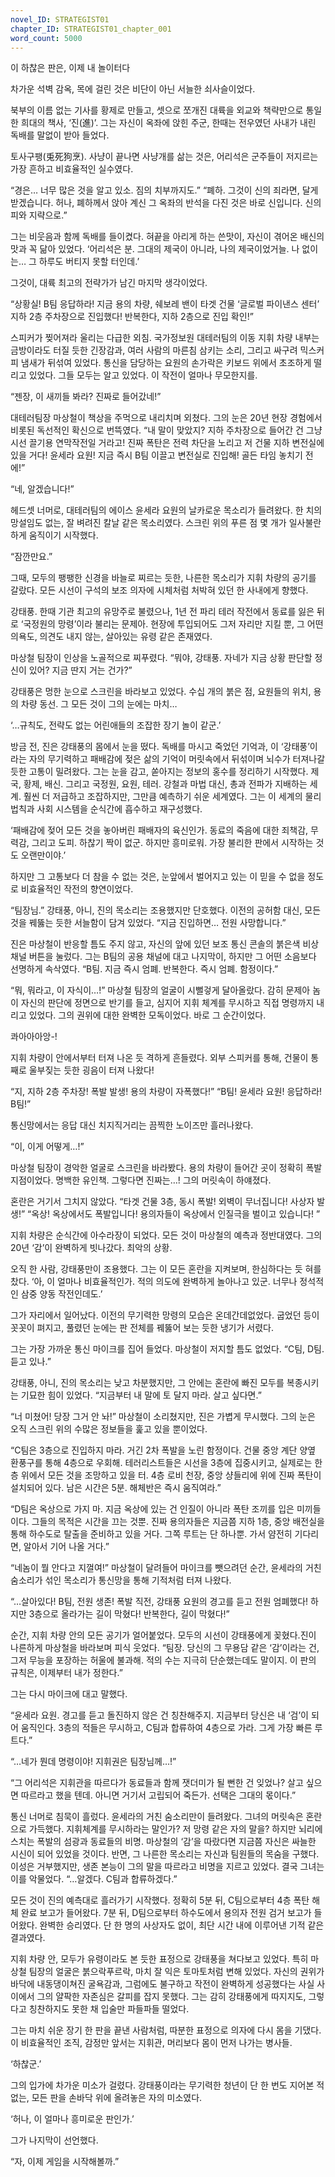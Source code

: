 ```yaml
---
novel_ID: STRATEGIST01
chapter_ID: STRATEGIST01_chapter_001
word_count: 5000
---
```


이 하찮은 판은, 이제 내 놀이터다 

차가운 석벽 감옥, 목에 걸린 것은 비단이 아닌 서늘한 쇠사슬이었다.

북부의 이름 없는 기사를 황제로 만들고, 셋으로 쪼개진 대륙을 외교와 책략만으로 통일한 희대의 책사, ‘진(進)’. 그는 자신이 옥좌에 앉힌 주군, 한때는 전우였던 사내가 내린 독배를 말없이 받아 들었다.

토사구팽(兎死狗烹). 사냥이 끝나면 사냥개를 삶는 것은, 어리석은 군주들이 저지르는 가장 흔하고 비효율적인 실수였다.

“경은… 너무 많은 것을 알고 있소. 짐의 치부까지도.” “폐하. 그것이 신의 죄라면, 달게 받겠습니다. 허나, 폐하께서 앉아 계신 그 옥좌의 반석을 다진 것은 바로 신입니다. 신의 피와 지략으로.”

그는 비웃음과 함께 독배를 들이켰다. 혀끝을 아리게 하는 쓴맛이, 자신이 겪어온 배신의 맛과 꼭 닮아 있었다. ‘어리석은 분. 그대의 제국이 아니라, 나의 제국이었거늘. 나 없이는… 그 하루도 버티지 못할 터인데.’

그것이, 대륙 최고의 전략가가 남긴 마지막 생각이었다.

“상황실! B팀 응답하라! 지금 용의 차량, 쉐보레 밴이 타겟 건물 ‘글로벌 파이낸스 센터’ 지하 2층 주차장으로 진입했다! 반복한다, 지하 2층으로 진입 확인!”

스피커가 찢어져라 울리는 다급한 외침. 국가정보원 대테러팀의 이동 지휘 차량 내부는 금방이라도 터질 듯한 긴장감과, 여러 사람의 마른침 삼키는 소리, 그리고 싸구려 믹스커피 냄새가 뒤섞여 있었다. 통신을 담당하는 요원의 손가락은 키보드 위에서 초조하게 떨리고 있었다. 그들 모두는 알고 있었다. 이 작전이 얼마나 무모한지를.

“젠장, 이 새끼들 봐라? 진짜로 들어갔네!”

대테러팀장 마상철이 책상을 주먹으로 내리치며 외쳤다. 그의 눈은 20년 현장 경험에서 비롯된 독선적인 확신으로 번뜩였다. “내 말이 맞았지? 지하 주차장으로 들어간 건 그냥 시선 끌기용 연막작전일 거라고! 진짜 폭탄은 전력 차단을 노리고 저 건물 지하 변전실에 있을 거다! 윤세라 요원! 지금 즉시 B팀 이끌고 변전실로 진입해! 골든 타임 놓치기 전에!”

“네, 알겠습니다!”

헤드셋 너머로, 대테러팀의 에이스 윤세라 요원의 날카로운 목소리가 들려왔다. 한 치의 망설임도 없는, 잘 벼려진 칼날 같은 목소리였다. 스크린 위의 푸른 점 몇 개가 일사불란하게 움직이기 시작했다.

“잠깐만요.”

그때, 모두의 팽팽한 신경을 바늘로 찌르는 듯한, 나른한 목소리가 지휘 차량의 공기를 갈랐다. 모든 시선이 구석의 보조 의자에 시체처럼 처박혀 있던 한 사내에게 향했다.

강태풍. 한때 기관 최고의 유망주로 불렸으나, 1년 전 파리 테러 작전에서 동료를 잃은 뒤로 ‘국정원의 망령’이라 불리는 문제아. 현장에 투입되어도 그저 자리만 지킬 뿐, 그 어떤 의욕도, 의견도 내지 않는, 살아있는 유령 같은 존재였다.

마상철 팀장이 인상을 노골적으로 찌푸렸다. “뭐야, 강태풍. 자네가 지금 상황 판단할 정신이 있어? 지금 딴지 거는 건가?”

강태풍은 멍한 눈으로 스크린을 바라보고 있었다. 수십 개의 붉은 점, 요원들의 위치, 용의 차량 동선. 그 모든 것이 그의 눈에는 마치…

‘…규칙도, 전략도 없는 어린애들의 조잡한 장기 놀이 같군.’

방금 전, 진은 강태풍의 몸에서 눈을 떴다. 독배를 마시고 죽었던 기억과, 이 ‘강태풍’이라는 자의 무기력하고 패배감에 젖은 삶의 기억이 머릿속에서 뒤섞이며 뇌수가 터져나갈 듯한 고통이 밀려왔다. 그는 눈을 감고, 쏟아지는 정보의 홍수를 정리하기 시작했다. 제국, 황제, 배신. 그리고 국정원, 요원, 테러. 강철과 마법 대신, 총과 전파가 지배하는 세계. 훨씬 더 저급하고 조잡하지만, 그만큼 예측하기 쉬운 세계였다. 그는 이 세계의 물리법칙과 사회 시스템을 순식간에 흡수하고 재구성했다.

‘패배감에 젖어 모든 것을 놓아버린 패배자의 육신인가. 동료의 죽음에 대한 죄책감, 무력감, 그리고 도피. 하찮기 짝이 없군. 하지만 흥미로워. 가장 불리한 판에서 시작하는 것도 오랜만이야.’

하지만 그 고통보다 더 참을 수 없는 것은, 눈앞에서 벌어지고 있는 이 믿을 수 없을 정도로 비효율적인 작전의 향연이었다.

“팀장님.” 강태풍, 아니, 진의 목소리는 조용했지만 단호했다. 이전의 공허함 대신, 모든 것을 꿰뚫는 듯한 서늘함이 담겨 있었다. “지금 진입하면… 전원 사망합니다.”

진은 마상철이 반응할 틈도 주지 않고, 자신의 앞에 있던 보조 통신 콘솔의 붉은색 비상 채널 버튼을 눌렀다. 그는 B팀의 공용 채널에 대고 나지막이, 하지만 그 어떤 소음보다 선명하게 속삭였다. “B팀. 지금 즉시 엄폐. 반복한다. 즉시 엄폐. 함정이다.”

“뭐, 뭐라고, 이 자식이…!” 마상철 팀장의 얼굴이 시뻘겋게 달아올랐다. 감히 문제아 놈이 자신의 판단에 정면으로 반기를 들고, 심지어 지휘 체계를 무시하고 직접 명령까지 내리고 있었다. 그의 권위에 대한 완벽한 모독이었다. 바로 그 순간이었다.

콰아아아앙-!

지휘 차량이 안에서부터 터져 나온 듯 격하게 흔들렸다. 외부 스피커를 통해, 건물이 통째로 울부짖는 듯한 굉음이 터져 나왔다!

“지, 지하 2층 주차장! 폭발 발생! 용의 차량이 자폭했다!” “B팀! 윤세라 요원! 응답하라! B팀!”

통신망에서는 응답 대신 치지직거리는 끔찍한 노이즈만 흘러나왔다.

“이, 이게 어떻게…!”

마상철 팀장이 경악한 얼굴로 스크린을 바라봤다. 용의 차량이 들어간 곳이 정확히 폭발 지점이었다. 명백한 유인책. 그렇다면 진짜는…! 그의 머릿속이 하얘졌다.

혼란은 거기서 그치지 않았다. “타겟 건물 3층, 동시 폭발! 외벽이 무너집니다! 사상자 발생!” “옥상! 옥상에서도 폭발입니다! 용의자들이 옥상에서 인질극을 벌이고 있습니다! ”

지휘 차량은 순식간에 아수라장이 되었다. 모든 것이 마상철의 예측과 정반대였다. 그의 20년 ‘감’이 완벽하게 빗나갔다. 최악의 상황.

오직 한 사람, 강태풍만이 조용했다. 그는 이 모든 혼란을 지켜보며, 한심하다는 듯 혀를 찼다. ‘아, 이 얼마나 비효율적인가. 적의 의도에 완벽하게 놀아나고 있군. 너무나 정석적인 삼중 양동 작전인데도.’

그가 자리에서 일어났다. 이전의 무기력한 망령의 모습은 온데간데없었다. 굽었던 등이 꼿꼿이 펴지고, 풀렸던 눈에는 판 전체를 꿰뚫어 보는 듯한 냉기가 서렸다.

그는 가장 가까운 통신 마이크를 집어 들었다. 마상철이 저지할 틈도 없었다. “C팀, D팀. 듣고 있나.”

강태풍, 아니, 진의 목소리는 낮고 차분했지만, 그 안에는 혼란에 빠진 모두를 복종시키는 기묘한 힘이 있었다. “지금부터 내 말에 토 달지 마라. 살고 싶다면.”

“너 미쳤어! 당장 그거 안 놔!” 마상철이 소리쳤지만, 진은 가볍게 무시했다. 그의 눈은 오직 스크린 위의 수많은 정보들을 훑고 있을 뿐이었다.

“C팀은 3층으로 진입하지 마라. 거긴 2차 폭발을 노린 함정이다. 건물 중앙 계단 양옆 환풍구를 통해 4층으로 우회해. 테러리스트들은 시선을 3층에 집중시키고, 실제로는 한 층 위에서 모든 것을 조망하고 있을 터. 4층 로비 천장, 중앙 샹들리에 위에 진짜 폭탄이 설치되어 있다. 남은 시간은 5분. 해체반은 즉시 움직여라.”

“D팀은 옥상으로 가지 마. 지금 옥상에 있는 건 인질이 아니라 폭탄 조끼를 입은 미끼들이다. 그들의 목적은 시간을 끄는 것뿐. 진짜 용의자들은 지금쯤 지하 1층, 중앙 배전실을 통해 하수도로 탈출을 준비하고 있을 거다. 그쪽 루트는 단 하나뿐. 가서 얌전히 기다리면, 알아서 기어 나올 거다.”

“네놈이 뭘 안다고 지껄여!” 마상철이 달려들어 마이크를 뺏으려던 순간, 윤세라의 거친 숨소리가 섞인 목소리가 통신망을 통해 기적처럼 터져 나왔다.

“…살아있다! B팀, 전원 생존! 폭발 직전, 강태풍 요원의 경고를 듣고 전원 엄폐했다! 하지만 3층으로 올라가는 길이 막혔다! 반복한다, 길이 막혔다!”

순간, 지휘 차량 안의 모든 공기가 얼어붙었다. 모두의 시선이 강태풍에게 꽂혔다.진이 나른하게 마상철을 바라보며 피식 웃었다. “팀장. 당신의 그 무용담 같은 ‘감’이라는 건, 그저 무능을 포장하는 허울에 불과해. 적의 수는 지극히 단순했는데도 말이지. 이 판의 규칙은, 이제부터 내가 정한다.”

그는 다시 마이크에 대고 말했다.

 “윤세라 요원. 경고를 듣고 돌진하지 않은 건 칭찬해주지. 지금부터 당신은 내 ‘검’이 되어 움직인다. 3층의 적들은 무시하고, C팀과 합류하여 4층으로 가라. 그게 가장 빠른 루트다.”

 “…네가 뭔데 명령이야! 지휘권은 팀장님께…!” 

“그 어리석은 지휘관을 따르다가 동료들과 함께 잿더미가 될 뻔한 건 잊었나? 살고 싶으면 따르라고 했을 텐데. 아니면 거기서 고립되어 죽든가. 선택은 그대의 몫이다.”

통신 너머로 침묵이 흘렀다. 윤세라의 거친 숨소리만이 들려왔다. 그녀의 머릿속은 혼란으로 가득했다. 지휘체계를 무시하라는 말인가? 저 망령 같은 자의 말을? 하지만 뇌리에 스치는 폭발의 섬광과 동료들의 비명. 마상철의 ‘감’을 따랐다면 지금쯤 자신은 싸늘한 시신이 되어 있었을 것이다. 반면, 그 나른한 목소리는 자신과 팀원들의 목숨을 구했다. 이성은 거부했지만, 생존 본능이 그의 말을 따르라고 비명을 지르고 있었다. 결국 그녀는 이를 악물었다. “…알겠다. C팀과 합류하겠다.”

모든 것이 진의 예측대로 흘러가기 시작했다. 정확히 5분 뒤, C팀으로부터 4층 폭탄 해체 완료 보고가 들어왔다. 7분 뒤, D팀으로부터 하수도에서 용의자 전원 검거 보고가 들어왔다. 완벽한 승리였다. 단 한 명의 사상자도 없이, 최단 시간 내에 이루어낸 기적 같은 결과였다.

지휘 차량 안, 모두가 유령이라도 본 듯한 표정으로 강태풍을 쳐다보고 있었다. 특히 마상철 팀장의 얼굴은 붉으락푸르락, 마치 잘 익은 토마토처럼 변해 있었다. 자신의 권위가 바닥에 내동댕이쳐진 굴욕감과, 그럼에도 불구하고 작전이 완벽하게 성공했다는 사실 사이에서 그의 얄팍한 자존심은 갈피를 잡지 못했다. 그는 감히 강태풍에게 따지지도, 그렇다고 칭찬하지도 못한 채 입술만 파들파들 떨었다.

그는 마치 쉬운 장기 한 판을 끝낸 사람처럼, 따분한 표정으로 의자에 다시 몸을 기댔다. 이 비효율적인 조직, 감정만 앞서는 지휘관, 머리보다 몸이 먼저 나가는 병사들.

‘하찮군.’

그의 입가에 차가운 미소가 걸렸다. 강태풍이라는 무기력한 청년이 단 한 번도 지어본 적 없는, 모든 판을 손바닥 위에 올려놓은 자의 미소였다.

‘허나, 이 얼마나 흥미로운 판인가.’

그가 나지막이 선언했다.

“자, 이제 게임을 시작해볼까.”